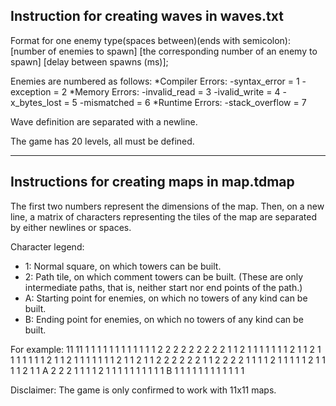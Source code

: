 ## Instruction for creating waves in waves.txt

Format for one enemy type(spaces between)(ends with semicolon):
[number of enemies to spawn] [the corresponding number of an enemy to spawn] [delay between spawns (ms)];

Enemies are numbered as follows:
	*Compiler Errors:
		-syntax_error = 1
		-exception = 2
	*Memory Errors:
		-invalid_read = 3
		-ivalid_write = 4
		-x_bytes_lost = 5
		-mismatched = 6
	*Runtime Errors:
		-stack_overflow = 7


Wave definition are separated with a newline.

The game has 20 levels, all must be defined.

---

## Instructions for creating maps in map.tdmap

The first two numbers represent the dimensions of the map. Then, on a new line, a matrix of characters representing the tiles of the map are separated by either newlines or spaces.

Character legend:
- 1: Normal square, on which towers can be built.
- 2: Path tile, on which comment towers can be built. (These are only intermediate paths, that is, neither start nor end points of the path.)
- A: Starting point for enemies, on which no towers of any kind can be built.
- B: Ending point for enemies, on which no towers of any kind can be built.

For example:
11 11
1 1 1 1 1 1 1 1 1 1 1
1 2 2 2 2 2 2 2 2 2 1
1 2 1 1 1 1 1 1 1 2 1
1 2 1 1 1 1 1 1 1 2 1
1 2 1 1 1 1 1 1 1 2 1
1 2 1 1 2 2 2 2 2 2 1
1 2 2 2 2 1 1 1 1 2 1
1 1 1 1 2 1 1 1 1 2 1
1 A 2 2 2 1 1 1 1 2 1
1 1 1 1 1 1 1 1 1 B 1
1 1 1 1 1 1 1 1 1 1 1

Disclaimer: The game is only confirmed to work with 11x11 maps.